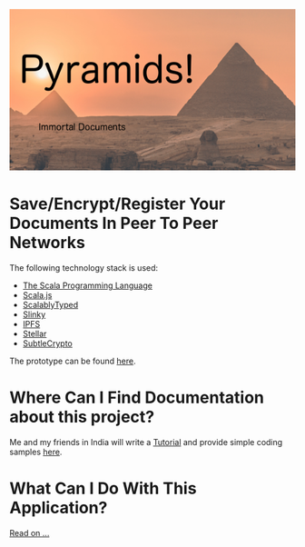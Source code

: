 ![](src/main/webapp/img/logo.png)

# Save/Encrypt/Register Your Documents In Peer To Peer Networks #

The following technology stack is used:

- [The Scala Programming Language](https://www.scala-lang.org/)
- [Scala.js](https://www.scala-js.org/)
- [ScalablyTyped](https://github.com/oyvindberg/ScalablyTyped) 
- [Slinky](https://slinky.dev/)
- [IPFS](https://ipfs.io/)
- [Stellar](https://www.stellar.org/)
- [SubtleCrypto](https://developer.mozilla.org/en-US/docs/Web/API/SubtleCrypto)

The prototype can be found
[here](https://www.eternum.io/user/ulzazbrrvcqzn#landing).
 
 # Where  Can I Find Documentation about this project? #
 
Me and my friends in India will write a [Tutorial](tutorial.md) 
and provide simple coding samples [here](https://github.com/deshbandhumishra/euroindian).
 
# What Can I Do With This Application? #

[Read on ...]("features.md")
 